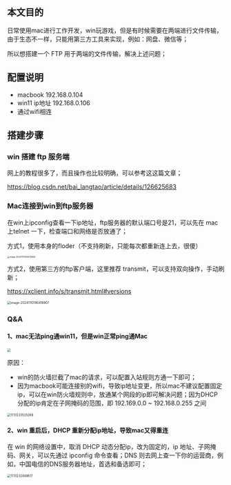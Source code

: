 ## 本文目的

日常使用mac进行工作开发，win玩游戏，但是有时候需要在两端进行文件传输，由于生态不一样，只能用第三方工具来实现，例如：网盘、微信等；

所以想搭建一个 FTP 用于两端的文件传输，解决上述问题；

## 配置说明

- macbook  192.168.0.104
- win11 ip地址 192.168.0.106
- 通过wifi相连

## 搭建步骤

### win 搭建 ftp 服务端 

网上的教程很多了，而且操作也比较明确，可以参考这这篇文章；

https://blog.csdn.net/bai_langtao/article/details/126625683

### Mac连接到win到ftp服务器

在win上ipconfig查看一下ip地址，ftp服务器的默认端口号是21，可以先在 mac 上telnet 一下，检查端口和网络是否放通了；

方式1，使用本身的floder（不支持刷新，只能每次都重新连上去，很傻）

<img src="https://happychan.oss-cn-shenzhen.aliyuncs.com/pcigo/image-20241110164835668.png" alt="image-20241110164835668" style="zoom: 33%;" />

方式2，使用第三方的ftp客户端，这里推荐 transmit，可以支持双向操作，手动刷新；

https://xclient.info/s/transmit.html#versions

<img src="https://happychan.oss-cn-shenzhen.aliyuncs.com/picgo/image-20241110190416907.png" alt="image-20241110190416907" style="zoom:50%;" />

### Q&A

#### 1、mac无法ping通win11，但是win正常ping通Mac

<img src="https://happychan.oss-cn-shenzhen.aliyuncs.com/pcigo/image-20241110162636650.png" style="zoom:50%;" />

原因：

- win的防火墙拦截了mac的请求，可以配置入站规则方通一下即可；
- 因为macbook可能连接别的wifi，导致ip地址变更，所以mac不建议配置固定ip，可以在win防火墙规则中，放通某个网段的ip即可解决问题；因为DHCP 分配的ip肯定在子网掩码的范围，即 192.169.0.0 ~ 192.168.0.255 之间

<img src="https://happychan.oss-cn-shenzhen.aliyuncs.com/picgo/1731233525269.jpg" alt="1731233525269" style="zoom: 50%;" />

#### 2、win 重启后，DHCP 重新分配ip地址，导致mac又得重连

在 win 的网络设置中，取消 DHCP 动态分配ip，改为固定的，ip 地址、子网掩码、网关，可以先通过 ipconfig 命令查看；DNS 则去网上查一下你的运营商，例如，中国电信的DNS服务器地址，首选和备选即可；

<img src="https://happychan.oss-cn-shenzhen.aliyuncs.com/picgo/1731232469617.jpg" alt="1731232469617" style="zoom:50%;" />
